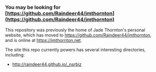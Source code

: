### You may be looking for [https://github.com/Raindeer44/jmthornton](https://github.com/Raindeer44/jmthornton)

This repository was previously the home of Jade Thornton's personal website, which has moved to <https://github.com/Raindeer44/jmthornton>, and is online at <https://jmthornton.net>.

The site this repo currently powers has several interesting directories, including:

* <http://raindeer44.github.io/_nsrbiz>
